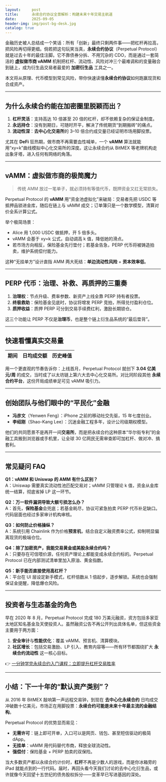 ```yaml
---
layout:     post
title:      永续合约协议全景解析：构建未来十年交易主航道
date:       2025-09-05
header-img: img/post-bg-desk.jpg
catalog: true
---
```


金融历史被人总结成一个笑话：所有「创新」最终只剩两件事——把杠杆再拉高，把风险再切得更细。倘若把这句玩笑当真，**永续合约协议**（Perpetual Protocol）就是过去十年的最佳注脚。它不靠债券分拆、不用冗杂的 CDO，而是通过一套简洁的 **虚拟做市商 vAMM** 机制把杠杆、流动性、风险对冲三个最难调和的变量融合到链上，成为衍生品交易者最爱的 **加密衍生品** 工具之一。

本文将从原理、代币模型到常见风险，带你快速读懂**永续合约协议**如何跑赢现货和合成资产。

---

## 为什么永续合约能在加密圈里脱颖而出？

1. **杠杆灵活**：支持高达 10 倍甚至 20 倍的杠杆，却不依赖复杂的保证金制度。  
2. **永远持仓**：没有到期日，可随时开平，解决了传统期货“到期搬砖”的痛点。  
3. **流动性深**：**去中心化交易所**的 3–10 倍合约成交量已经证明市场用脚投票。

尤其在 **DeFi** 狂热期，做市商不再需要血性喊单，一个 **vAMM** 算法就能用“xy=k”曲线模拟中心化交易所的深度。这让永续合约从 BitMEX 等老牌机构走出象牙塔，进入任何有网络的角落。

---

## vAMM：虚拟做市商的极简魔力

> 传统 AMM 放过一笔单子，就必须持有等值代币，既押资金又扛无常损失。

Perpetual Protocol 的 **vAMM** 用“资金池虚拟化”来破局：交易者先把 USDC 等抵押品锁进金库，随后在链上与 vAMM 成交；订单簿只是一个数学模型，清算对价全系计算公式。  

举个极简场景：  
- Alice 用 1,000 USDC 做抵押，开 5 倍多头。  
- vAMM 会基于 xy=k 公式，自动调高 k 值，降低她的滑点。  
- 若市场方向相反，保险基金先行垫付；若基金告急，PERP 代币将被铸造拍卖，维护系统偿付能力。

这种“无挂单方”设计直指 AMM 两大死结：**单边流动性风险** + **资本效率低**。

---

## PERP 代币：治理、补救、再质押的三重奏

1. **治理权**：节点升级、费率参数、新资产上线全靠 PERP 持有者投票。  
2. **终极救助**：保险基金见底时，协议将增发 PERP 竞拍，所得兑付盈利仓位。  
3. **质押收益**：质押 PERP 可分到交易手续费红利，激励长期锁仓。

这三个功能让 PERP 不仅是**治理币**，也是整个链上衍生品系统的“最后垫背”。

---

## 快速看懂真实交易量

| 期间 | 日均成交额 | 历史峰值 |  
|------|-----------|----------|

用一个更直观的节奏告诉你：上线首月，Perpetual Protocol 就创下 **3.04 亿美元/周** 的成交，当时成了以太坊链上第六大去中心化交易所。对比同阶段其他 **永续合约平台**，这份开局成绩单足可见 vAMM 吸引力。

---

## 创始团队与他们眼中的“平民化”金融

- **冯彦文**（Yenwen Feng）：iPhone 之前的移动社交先驱，15 年七度创业。  
- **李绍刚**（Shao-Kang Lee）：沉迷金融工程多年，设计公司级期权模型。

他们的共同愿景不是再开一间**交易所**，而是把永续合约这种原本“华尔街专利”的金融工具搬到浏览器或手机里，让全球 30 亿网民无需审查即可加杠杆、做对冲、搞套利。

---

## 常见疑问 FAQ

**Q1：vAMM 和 Uniswap 的 AMM 有什么区别？**  
A：Uniswap 需要真实流动性池匹配交易对；vAMM 只管理论 k 值，资金从金库统一结算，彻底省掉 LP 这一环节。

**Q2：万一软件漏洞导致大额亏损怎么办？**  
A：首先，**保险基金**会兜底；若基金耗尽，协议可紧急拍卖 PERP 代币补足缺口。代码层面也经过多家审计机构审核。

**Q3：如何防止价格操纵？**  
A：系统引用 Chainlink 作为价格**预言机**，结合自定义融资费率公式，抑制明显偏离现货的极端仓位。

**Q4：除了加密资产，我能交易黄金或美股永续合约吗？**  
A：只要存在可信喂价源，任何资产理论上都能变成永续合约标的。Perpetual Protocol 已在内部测试清单里加入原油、黄金指数。

**Q5：新手能否直接使用高杠杆？**  
A：平台在 UI 层设定新手模式，杠杆倍数从 1 倍起步，逐步解锁。系统也会强制保证金提醒，降低爆仓风险。

---

## 投资者与生态基金的角色

早在 2020 年 8 月，Perpetual Protocol 完成 180 万美元融资，资方包括多家亚太地区知名基金及天使投资人。虽然融资公告不再公开列出具体名单，但这些资金主要用于两方面：  
1. **安全审计**与**性能优化**：覆盖 vAMM、预言机、清算模块。  
2. **社区增长**：包括交易激励、LP 引入、教育内容等——所有环节都围绕扩大 **永续合约流动性** 这一核心目标。

👉 [一分钟学完永续合约入门课程：立即提升杠杆交易胜率](https://okxdog.com/)

---

## 小结：下一十年的“默认资产类别”？

从 2016 年 BitMEX 敲响第一声远程交易钟，到现在 **去中心化永续合约** 日均成交冲破数十亿美元，市场正在用脚投票：**永续合约可能是未来十年最主流的金融结构**。  

Perpetual Protocol 的优势显而易见：  
- **无需许可**：链上即可开单，入口可以是网页、钱包、甚至短信驱动的极简 dApp。  
- **无挂单**：vAMM 用代码替代市商，释放全球流动性。  
- **强偿付**：保险基金 + PERP 拍卖的双保险。

当大多数资产都以永续合约计价时，**杠杆**不再是少数人的游戏，而是你冰箱旁的 iPad 就能点到的一行代码。届时，再回头看今天我们讨论的去中心化衍生品，或许就像今天回望十五世纪的债务股权拆分——变革早已写进基因的深处。